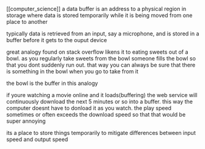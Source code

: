 [[computer_science]]
a data buffer is an address to a physical region in storage where data is stored temporarily while it is being moved from one place to another

typically data is retrieved from an input, say a microphone, and is stored in a buffer before it gets to the ouput device

great analogy found on stack overflow likens it to eating sweets out of a bowl. as you regularly take sweets from the bowl someone fills the bowl so that you dont suddenly run out. that way you can always be sure that there is something in the bowl when you go to take from it

the bowl is the buffer in this analogy

if youre watching a movie online and it loads(buffering) the web service will continuously download the next 5 minutes or so into a buffer. this way the computer doesnt have to donload it as you watch. the play speed sometimes or often exceeds the download speed so that that would be super annoying


its a place to store things temporarily to mitigate differences between input speed and output speed 
